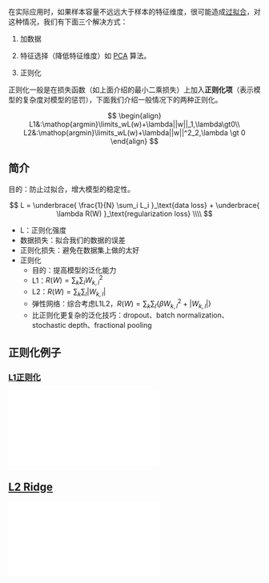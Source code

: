 在实际应用时，如果样本容量不远远大于样本的特征维度，很可能造成[过拟合](过拟合.md)，对这种情况，我们有下面三个解决方式：

1. 加数据
    
2. 特征选择（降低特征维度）如 [PCA](../../待分类/PCA.md) 算法。
    
3. 正则化
    

正则化一般是在损失函数（如上面介绍的最小二乘损失）上加入**正则化项**（表示模型的复杂度对模型的惩罚），下面我们介绍一般情况下的两种正则化。

$$  
\begin{align} L1&:\mathop{argmin}\limits_wL(w)+\lambda||w||_1,\lambda\gt0\\ L2&:\mathop{argmin}\limits_wL(w)+\lambda||w||^2_2,\lambda \gt 0 \end{align}  
$$

## 简介


目的：防止过拟合，增大模型的稳定性。

$$
L =  \underbrace{ \frac{1}{N} \sum_i L_i }_\text{data loss} + \underbrace{ \lambda R(W) }_\text{regularization loss} \\\\
$$



- L：正则化强度
- 数据损失：拟合我们的数据的误差
- 正则化损失：避免在数据集上做的太好
- 正则化
  - 目的：提高模型的泛化能力
  - L1：$R(W) = \sum_k\sum_lW^2_{k,l}$
  - L2：$R(W) = \sum_k\sum_l{|W_{k, l}|}$
  - 弹性网络：综合考虑L1L2，$R(W) = \sum_k\sum_l\{{\beta W^2_{k,l}+|W_{k, l}|\}}$
  - 比正则化更复杂的泛化技巧：dropout、batch normalization、stochastic depth、fractional pooling


## 正则化例子
### [L1正则化](L1正则化.md)
![L1正则化](L1正则化.md)

## [L2 Ridge](L2%20Ridge.md)

![L2 Ridge](L2%20Ridge.md)